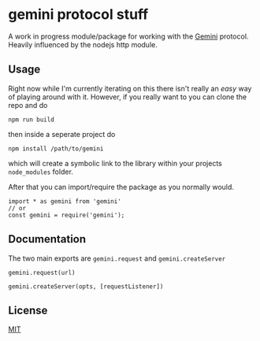 # gemini protocol stuff

A work in progress module/package for working with the [Gemini](https://gemini.circumlunar.space/) protocol. Heavily influenced by the nodejs http module.

## Usage

Right now while I'm currently iterating on this there isn't really an _easy_ way of playing around with it. However, if you really want to you can clone the repo and do

```
npm run build
```

then inside a seperate project do

```
npm install /path/to/gemini
```

which will create a symbolic link to the library within your projects `node_modules` folder.

After that you can import/require the package as you normally would.

```
import * as gemini from 'gemini'
// or
const gemini = require('gemini');
```

## Documentation

The two main exports are `gemini.request` and `gemini.createServer`

`gemini.request(url)`

`gemini.createServer(opts, [requestListener])`

## License

[MIT](./LICENSE)
